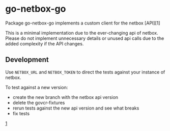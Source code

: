 go-netbox-go
============

Package go-netbox-go implements a custom client for the netbox [API][1] 

This is a minimal implementation due to the ever-changing api of netbox.
Please do not implement unnecessary details or unused api calls due to the added complexity if the API changes.

Development
-----------
Use `NETBOX_URL` and `NETBOX_TOKEN` to direct the tests against your instance of netbox.

To test against a new version:
- create the new branch with the netbox api version
- delete the govcr-fixtures
- rerun tests against the new api version and see what breaks
- fix tests



[1](https://netbox.readthedocs.io/en/stable/)